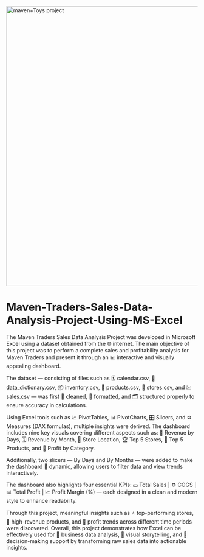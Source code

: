 <img width="1548" height="735" alt="maven+Toys project " src="https://github.com/user-attachments/assets/40e52e09-37c1-4a18-b412-e7624a62cd6e" />

# Maven-Traders-Sales-Data-Analysis-Project-Using-MS-Excel
The Maven Traders Sales Data Analysis Project was developed in Microsoft Excel using a dataset obtained from the 🌐 internet. The main objective of this project was to perform a complete sales and profitability analysis for Maven Traders and present it through an 📊 interactive and visually appealing dashboard.

The dataset — consisting of files such as 🗓️ calendar.csv, 📘 data_dictionary.csv, 📦 inventory.csv, 🧸 products.csv, 🏬 stores.csv, and 💹 sales.csv — was first 🧹 cleaned, 🧩 formatted, and 🗂️ structured properly to ensure accuracy in calculations.

Using Excel tools such as 📈 PivotTables, 📊 PivotCharts, 🎛️ Slicers, and ⚙️ Measures (DAX formulas), multiple insights were derived. The dashboard includes nine key visuals covering different aspects such as:
📅 Revenue by Days, 🗓️ Revenue by Month, 📍 Store Location, 🏆 Top 5 Stores, 🎯 Top 5 Products, and 💼 Profit by Category.

Additionally, two slicers — By Days and By Months — were added to make the dashboard 🔁 dynamic, allowing users to filter data and view trends interactively.

The dashboard also highlights four essential KPIs:
💵 Total Sales | ⚙️ COGS | 📊 Total Profit | 📈 Profit Margin (%) — each designed in a clean and modern style to enhance readability.

Through this project, meaningful insights such as ⭐ top-performing stores, 🧸 high-revenue products, and 📆 profit trends across different time periods were discovered. Overall, this project demonstrates how Excel can be effectively used for 💼 business data analysis, 🎨 visual storytelling, and 🧠 decision-making support by transforming raw sales data into actionable insights.
